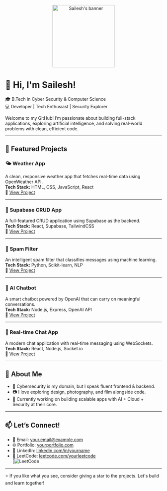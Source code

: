 <p align="center">
  <img src="https://github.com/sailesh-12/sailesh-12/blob/main/profile-pic.png" alt="Sailesh's banner" width="200"/>
</p>

# 👋 Hi, I'm Sailesh!

🎓 B.Tech in Cyber Security & Computer Science  
💻 Developer | Tech Enthusiast | Security Explorer  

Welcome to my GitHub! I’m passionate about building full-stack applications, exploring artificial intelligence, and solving real-world problems with clean, efficient code.

---

## 🚀 Featured Projects

### 🌤️ Weather App  
A clean, responsive weather app that fetches real-time data using OpenWeather API.  
**Tech Stack:** HTML, CSS, JavaScript, React  
🔗 [View Project](https://github.com/sailesh-12/weather-app)

---

### 🧾 Supabase CRUD App  
A full-featured CRUD application using Supabase as the backend.  
**Tech Stack:** React, Supabase, TailwindCSS  
🔗 [View Project](https://github.com/sailesh-12/supabase-project-crud)

---

### 🚫 Spam Filter  
An intelligent spam filter that classifies messages using machine learning.  
**Tech Stack:** Python, Scikit-learn, NLP  
🔗 [View Project](https://github.com/sailesh-12/spam-filter)

---

### 🤖 AI Chatbot  
A smart chatbot powered by OpenAI that can carry on meaningful conversations.  
**Tech Stack:** Node.js, Express, OpenAI API  
🔗 [View Project](https://github.com/sailesh-12/ai-chatbot)

---

### 💬 Real-time Chat App  
A modern chat application with real-time messaging using WebSockets.  
**Tech Stack:** React, Node.js, Socket.io  
🔗 [View Project](https://github.com/sailesh-12/chat-app)

---

## 📌 About Me

- 🔐 Cybersecurity is my domain, but I speak fluent frontend & backend.
- 📷 I love exploring design, photography, and film alongside code.
- 🚀 Currently working on building scalable apps with AI + Cloud + Security at their core.

---

## 📫 Let’s Connect!

- 📧 Email: your.email@example.com  
- 🌐 Portfolio: [yourportfolio.com](https://yourportfolio.com)  
- 💼 LinkedIn: [linkedin.com/in/yourname](https://linkedin.com/in/yourname)  
- 🧠 LeetCode: [leetcode.com/yourleetcode](https://leetcode.com/u/saileshkarthikeyan8/)  
[![LeetCode](https://leetcode.com/u/saileshkarthikeyan8/)

---

⭐️ If you like what you see, consider giving a star to the projects. Let's build and learn together!

